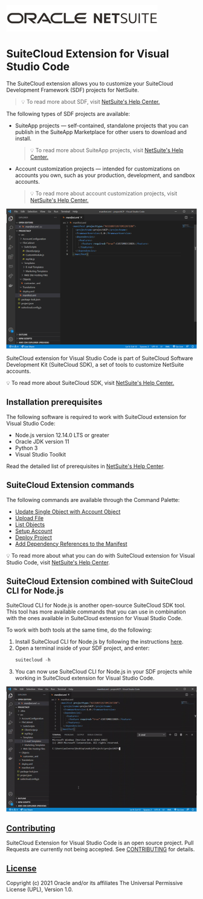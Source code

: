 ![NetSuite Logo](resources/oracle_netsuite_logo.png)

# SuiteCloud Extension for Visual Studio Code
The SuiteCloud extension allows you to customize your SuiteCloud Development Framework (SDF) projects for NetSuite.

> 💡 To read more about SDF, visit [NetSuite's Help Center.](https://system.netsuite.com/app/help/helpcenter.nl?fid=section_4702656040.html)

The following types of SDF projects are available:
- SuiteApp projects — self-contained, standalone projects that you can publish in the SuiteApp Marketplace for other users to download and install.
  > 💡 To read more about SuiteApp projects, visit [NetSuite's Help Center.](https://system.netsuite.com/app/help/helpcenter.nl?fid=subsect_1509931104.html)
- Account customization projects — intended for customizations on accounts you own, such as your production, development, and sandbox accounts.
  > 💡 To read more about account customization projects, visit [NetSuite's Help Center.](https://system.netsuite.com/app/help/helpcenter.nl?fid=subsect_1510680449.html)

![Account customization project](resources/acpMain.png)

SuiteCloud extension for Visual Studio Code is part of SuiteCloud Software Development Kit (SuiteCloud SDK), a set of tools to customize NetSuite accounts.

💡 To read more about SuiteCloud SDK, visit [NetSuite's Help Center.](https://system.netsuite.com/app/help/helpcenter.nl?fid=chapter_156026236161.html)

## Installation prerequisites
The following software is required to work with SuiteCloud extension for Visual Studio Code:
- Node.js version 12.14.0 LTS or greater
- Oracle JDK version 11
- Python 3
- Visual Studio Toolkit

Read the detailed list of prerequisites in [NetSuite's Help Center](https://system.netsuite.com/app/help/helpcenter.nl?fid=section_159223197655.html).


## SuiteCloud Extension commands
The following commands are available through the Command Palette:
- [Update Single Object with Account Object](https://system.netsuite.com/app/help/helpcenter.nl?fid=subsect_160147382361.html)
- [Upload File](https://system.netsuite.com/app/help/helpcenter.nl?fid=subsect_160147414469.html)
- [List Objects](https://system.netsuite.com/app/help/helpcenter.nl?fid=subsect_160163955513.html)
- [Setup Account](https://system.netsuite.com/app/help/helpcenter.nl?fid=section_160147609118.html)
- [Deploy Project](https://system.netsuite.com/app/help/helpcenter.nl?fid=section_160147342366.html)
- [Add Dependency References to the Manifest](https://system.netsuite.com/app/help/helpcenter.nl?fid=section_160147339580.html)

💡 To read more about what you can do with SuiteCloud extension for Visual Studio Code, visit [NetSuite's Help Center](https://system.netsuite.com/app/help/helpcenter.nl?fid=article_159223173518.html).

## SuiteCloud Extension combined with SuiteCloud CLI for Node.js
SuiteCloud CLI for Node.js is another open-source SuiteCloud SDK tool. This tool has more available commands that you can use in combination with the ones available in SuiteCloud extension for Visual Studio Code.

To work with both tools at the same time, do the following:
1. Install SuiteCloud CLI for Node.js by following the instructions [here](../node-cli/README.md).
2. Open a terminal inside of your SDF project, and enter:
   ```javascript
   suitecloud -h
   ```
3. You can now use SuiteCloud CLI for Node.js in your SDF projects while working in SuiteCloud extension for Visual Studio Code.

![SuiteCloud CLI for Node.js combined with SuiteCloud extension for Visual Studio Code](resources/cliForNodejsDemo.gif)

## [Contributing](/CONTRIBUTING.md)
SuiteCloud Extension for Visual Studio Code is an open source project. Pull Requests are currently not being accepted. See [CONTRIBUTING](/CONTRIBUTING.md) for details.

## [License](/LICENSE.txt)
Copyright (c) 2021 Oracle and/or its affiliates The Universal Permissive License (UPL), Version 1.0.